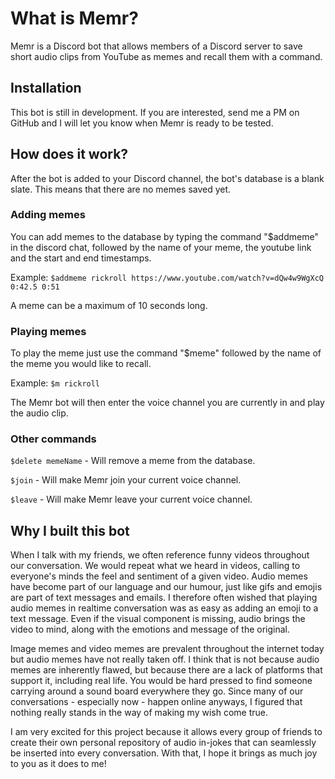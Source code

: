 # What is Memr?
Memr is a Discord bot that allows members of a Discord server to save short audio clips from YouTube as memes and recall them with a command. 



## Installation
This bot is still in development. If you are interested, send me a PM on GitHub and I will let you know when Memr is ready to be tested.



## How does it work?
After the bot is added to your Discord channel, the bot's database is a blank slate. This means that there are no memes saved yet. 


### Adding memes
You can add memes to the database by typing the command "$addmeme" in the discord chat, followed by the name of your meme, the youtube link and the start and end timestamps.

Example: 
`$addmeme rickroll https://www.youtube.com/watch?v=dQw4w9WgXcQ 0:42.5 0:51`

A meme can be a maximum of 10 seconds long. 


### Playing memes
To play the meme just use the command "$meme" followed by the name of the meme you would like to recall. 

Example:
`$m rickroll`

The Memr bot will then enter the voice channel you are currently in and play the audio clip. 


### Other commands

`$delete memeName` - Will remove a meme from the database. 

`$join` - Will make Memr join your current voice channel.

`$leave` - Will make Memr leave your current voice channel. 



## Why I built this bot
When I talk with my friends, we often reference funny videos throughout our conversation. We would repeat what we heard in videos, calling to everyone's minds the feel and sentiment of a given video. Audio memes have become part of our language and our humour, just like gifs and emojis are part of text messages and emails. I therefore often wished that playing audio memes in realtime conversation was as easy as adding an emoji to a text message. Even if the visual component is missing, audio brings the video to mind, along with the emotions and message of the original. 

Image memes and video memes are prevalent throughout the internet today but audio memes have not really taken off. I think that is not because audio memes are inherently flawed, but because there are a lack of platforms that support it, including real life. You would be hard pressed to find someone carrying around a sound board everywhere they go. Since many of our conversations - especially now - happen online anyways, I figured that nothing really stands in the way of making my wish come true. 

I am very excited for this project because it allows every group of friends to create their own personal repository of audio in-jokes that can seamlessly be inserted into every conversation. With that, I hope it brings as much joy to you as it does to me!